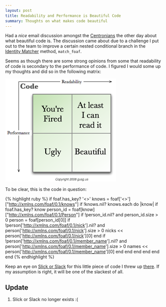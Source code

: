 ```yaml
---
layout: post
title: Readability and Performance is Beautiful Code
summary: Thoughts on what makes code beautiful
---
```


Had a *nice* email discussion amongst the [Centronians](http://techni.cal.ly) the other day about what beautiful code is. The discussion came about due to a challenge I put out to the team to improve a certain nested conditional branch in the [Identity Matcher](http://identity-matcher.googlecode.com/svn/trunk/lib/identity_matcher.rb) method, `match_foaf`.

Seems as though there are some strong opinions from some that readability of code is secondary to the performance of code. I figured I would some up my thoughts and did so in the following matrix:

<img src="/images/articles/code/code-perf-read.png">

To be clear, this is the code in question:

{% highlight ruby %}
if foaf.has_key? '<>'
  knows = foaf['<>']["<http://xmlns.com/foaf/0.1/knows>"]
  if !knows.nil?
    knows.each do |know|
      if foaf.has_key? know
        person_id = foaf[know]["<http://xmlns.com/foaf/0.1/Person>"]
        if !person_id.nil? and person_id.size > 0
          person = foaf[person_id[0]]
          if !person['<http://xmlns.com/foaf/0.1/nick>'].nil? and person['<http://xmlns.com/foaf/0.1/nick>'].size > 0
            nicks << person['<http://xmlns.com/foaf/0.1/nick>'][0]
          end
          if !person['<http://xmlns.com/foaf/0.1/member_name>'].nil? and person['<http://xmlns.com/foaf/0.1/member_name>'].size > 0
            names << person['<http://xmlns.com/foaf/0.1/member_name>'][0]
          end
        end
      end
    end
  end
end
{% endhighlight %}

Keep an eye on [Slick or Slack](http://slickorslack.com) for this little piece of code I threw up [there](http://slickorslack.com/codes/100). If my assumption is right, it will be one of the slackest of all.

## Update

1. Slick or Slack no longer exists :(
